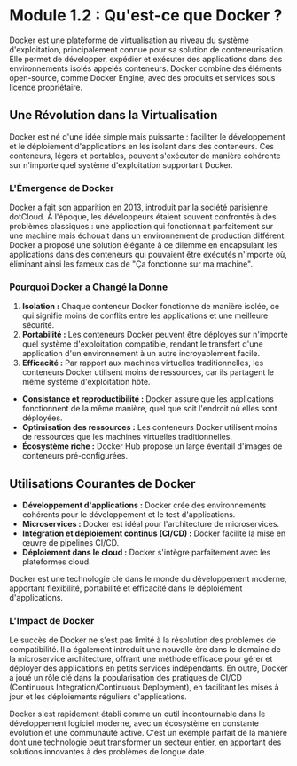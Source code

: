# Module 1.2 : Qu'est-ce que Docker ?

Docker est une plateforme de virtualisation au niveau du système d'exploitation, principalement connue pour sa solution de conteneurisation. Elle permet de développer, expédier et exécuter des applications dans des environnements isolés appelés conteneurs. Docker combine des éléments open-source, comme Docker Engine, avec des produits et services sous licence propriétaire.

## Une Révolution dans la Virtualisation
Docker est né d'une idée simple mais puissante : faciliter le développement et le déploiement d'applications en les isolant dans des conteneurs. Ces conteneurs, légers et portables, peuvent s'exécuter de manière cohérente sur n'importe quel système d'exploitation supportant Docker.

### L'Émergence de Docker
Docker a fait son apparition en 2013, introduit par la société parisienne dotCloud. À l'époque, les développeurs étaient souvent confrontés à des problèmes classiques : une application qui fonctionnait parfaitement sur une machine mais échouait dans un environnement de production différent. Docker a proposé une solution élégante à ce dilemme en encapsulant les applications dans des conteneurs qui pouvaient être exécutés n'importe où, éliminant ainsi les fameux cas de "Ça fonctionne sur ma machine".

### Pourquoi Docker a Changé la Donne
1. **Isolation :** Chaque conteneur Docker fonctionne de manière isolée, ce qui signifie moins de conflits entre les applications et une meilleure sécurité.
2. **Portabilité :** Les conteneurs Docker peuvent être déployés sur n'importe quel système d'exploitation compatible, rendant le transfert d'une application d'un environnement à un autre incroyablement facile.
3. **Efficacité :** Par rapport aux machines virtuelles traditionnelles, les conteneurs Docker utilisent moins de ressources, car ils partagent le même système d'exploitation hôte.
- **Consistance et reproductibilité :** Docker assure que les applications fonctionnent de la même manière, quel que soit l'endroit où elles sont déployées.
- **Optimisation des ressources :** Les conteneurs Docker utilisent moins de ressources que les machines virtuelles traditionnelles.
- **Écosystème riche :** Docker Hub propose un large éventail d'images de conteneurs pré-configurées.

## Utilisations Courantes de Docker
- **Développement d'applications :** Docker crée des environnements cohérents pour le développement et le test d'applications.
- **Microservices :** Docker est idéal pour l'architecture de microservices.
- **Intégration et déploiement continus (CI/CD) :** Docker facilite la mise en œuvre de pipelines CI/CD.
- **Déploiement dans le cloud :** Docker s'intègre parfaitement avec les plateformes cloud.

Docker est une technologie clé dans le monde du développement moderne, apportant flexibilité, portabilité et efficacité dans le déploiement d'applications.


### L'Impact de Docker
Le succès de Docker ne s'est pas limité à la résolution des problèmes de compatibilité. Il a également introduit une nouvelle ère dans le domaine de la microservice architecture, offrant une méthode efficace pour gérer et déployer des applications en petits services indépendants. En outre, Docker a joué un rôle clé dans la popularisation des pratiques de CI/CD (Continuous Integration/Continuous Deployment), en facilitant les mises à jour et les déploiements réguliers d'applications.

Docker s'est rapidement établi comme un outil incontournable dans le développement logiciel moderne, avec un écosystème en constante évolution et une communauté active. C'est un exemple parfait de la manière dont une technologie peut transformer un secteur entier, en apportant des solutions innovantes à des problèmes de longue date.
